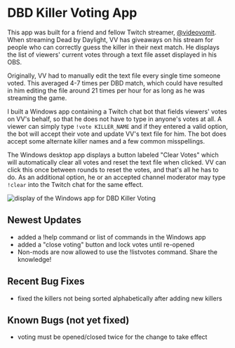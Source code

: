 # DBD Killer Voting App

This app was built for a friend and fellow Twitch streamer, [@videovomit](https://twitch.tv/videovomit). When streaming Dead by Daylight, VV has giveaways on his stream for people who can correctly guess the killer in their next match. He displays the list of viewers' current votes through a text file asset displayed in his OBS.

Originally, VV had to manually edit the text file every single time someone voted. This averaged 4-7 times per DBD match, which could have resulted in him editing the file around 21 times per hour for as long as he was streaming the game.

I built a Windows app containing a Twitch chat bot that fields viewers' votes on VV's behalf, so that he does not have to type in anyone's votes at all. A viewer can simply type ``!vote KILLER_NAME`` and if they entered a valid option, the bot will accept their vote and update VV's text file for him. The bot does accept some alternate killer names and a few common misspellings.

The Windows desktop app displays a button labeled "Clear Votes" which will automatically clear all votes and reset the text file when clicked. VV can click this once between rounds to reset the votes, and that's all he has to do. As an additional option, he or an accepted channel moderator may type ``!clear`` into the Twitch chat for the same effect.

![display of the Windows app for DBD Killer Voting](https://hooleymcknight.com/images/projects/dbd-killer-votes-app.png)

## Newest Updates

 - added a !help command or list of commands in the Windows app
 - added a "close voting" button and lock votes until re-opened
 - Non-mods are now allowed to use the !listvotes command. Share the knowledge!

## Recent Bug Fixes

 - fixed the killers not being sorted alphabetically after adding new killers

## Known Bugs (not yet fixed)

 - voting must be opened/closed twice for the change to take effect